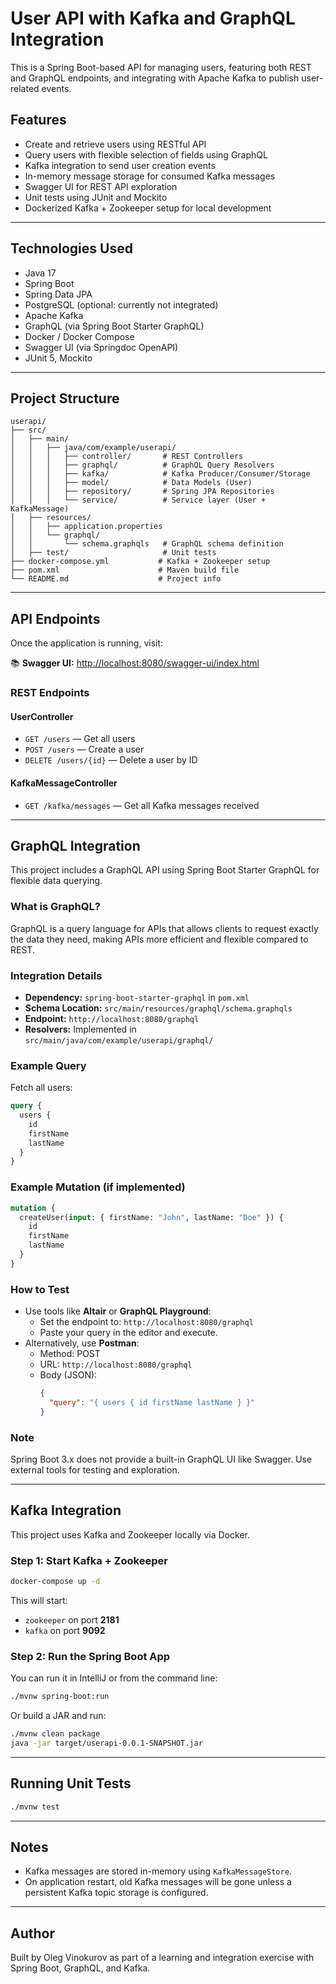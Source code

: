 # User API with Kafka and GraphQL Integration

This is a Spring Boot-based API for managing users, featuring both REST and GraphQL endpoints, and integrating with Apache Kafka to publish user-related events.

## Features

- Create and retrieve users using RESTful API
- Query users with flexible selection of fields using GraphQL
- Kafka integration to send user creation events
- In-memory message storage for consumed Kafka messages
- Swagger UI for REST API exploration
- Unit tests using JUnit and Mockito
- Dockerized Kafka + Zookeeper setup for local development

---

## Technologies Used

- Java 17
- Spring Boot
- Spring Data JPA
- PostgreSQL (optional: currently not integrated)
- Apache Kafka
- GraphQL (via Spring Boot Starter GraphQL)
- Docker / Docker Compose
- Swagger UI (via Springdoc OpenAPI)
- JUnit 5, Mockito

---

## Project Structure

```
userapi/
├── src/
│   ├── main/
│   │   ├── java/com/example/userapi/
│   │   │   ├── controller/       # REST Controllers
│   │   │   ├── graphql/          # GraphQL Query Resolvers
│   │   │   ├── kafka/            # Kafka Producer/Consumer/Storage
│   │   │   ├── model/            # Data Models (User)
│   │   │   ├── repository/       # Spring JPA Repositories
│   │   │   └── service/          # Service layer (User + KafkaMessage)
│   ├── resources/
│   │   ├── application.properties
│   │   └── graphql/
│   │       └── schema.graphqls   # GraphQL schema definition
│   ├── test/                     # Unit tests
├── docker-compose.yml           # Kafka + Zookeeper setup
├── pom.xml                      # Maven build file
└── README.md                    # Project info
```

---

## API Endpoints

Once the application is running, visit:

📚 **Swagger UI:** [http://localhost:8080/swagger-ui/index.html](http://localhost:8080/swagger-ui/index.html)

### REST Endpoints

#### UserController
- `GET /users` — Get all users
- `POST /users` — Create a user
- `DELETE /users/{id}` — Delete a user by ID

#### KafkaMessageController
- `GET /kafka/messages` — Get all Kafka messages received

---

## GraphQL Integration

This project includes a GraphQL API using Spring Boot Starter GraphQL for flexible data querying.

### What is GraphQL?
GraphQL is a query language for APIs that allows clients to request exactly the data they need, making APIs more efficient and flexible compared to REST.

### Integration Details
- **Dependency:** `spring-boot-starter-graphql` in `pom.xml`
- **Schema Location:** `src/main/resources/graphql/schema.graphqls`
- **Endpoint:** `http://localhost:8080/graphql`
- **Resolvers:** Implemented in `src/main/java/com/example/userapi/graphql/`

### Example Query
Fetch all users:
```graphql
query {
  users {
    id
    firstName
    lastName
  }
}
```

### Example Mutation (if implemented)
```graphql
mutation {
  createUser(input: { firstName: "John", lastName: "Doe" }) {
    id
    firstName
    lastName
  }
}
```

### How to Test
- Use tools like **Altair** or **GraphQL Playground**:
  - Set the endpoint to: `http://localhost:8080/graphql`
  - Paste your query in the editor and execute.
- Alternatively, use **Postman**:
  - Method: POST
  - URL: `http://localhost:8080/graphql`
  - Body (JSON):
    ```json
    {
      "query": "{ users { id firstName lastName } }"
    }
    ```

### Note
Spring Boot 3.x does not provide a built-in GraphQL UI like Swagger. Use external tools for testing and exploration.

---

## Kafka Integration

This project uses Kafka and Zookeeper locally via Docker.

### Step 1: Start Kafka + Zookeeper

```bash
docker-compose up -d
```

This will start:
- `zookeeper` on port **2181**
- `kafka` on port **9092**

### Step 2: Run the Spring Boot App

You can run it in IntelliJ or from the command line:

```bash
./mvnw spring-boot:run
```

Or build a JAR and run:

```bash
./mvnw clean package
java -jar target/userapi-0.0.1-SNAPSHOT.jar
```

---

## Running Unit Tests

```bash
./mvnw test
```

---

## Notes

- Kafka messages are stored in-memory using `KafkaMessageStore`.
- On application restart, old Kafka messages will be gone unless a persistent Kafka topic storage is configured.

---

## Author

Built by Oleg Vinokurov as part of a learning and integration exercise with Spring Boot, GraphQL, and Kafka.
